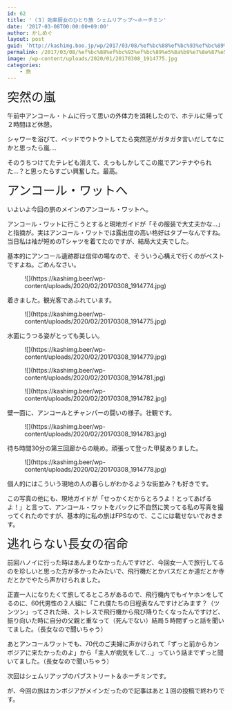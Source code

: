 ```yaml
---
id: 62
title: '（３）効率厨女のひとり旅 シェムリアップ～ホーチミン'
date: '2017-03-08T00:00:00+09:00'
author: かしめぐ
layout: post
guid: 'http://kashimg.boo.jp/wp/2017/03/08/%ef%bc%88%ef%bc%93%ef%bc%89%e5%8a%b9%e7%8e%87%e5%8e%a8%e5%a5%b3%e3%81%ae%e3%81%b2%e3%81%a8%e3%82%8a%e6%97%85-%e3%82%b7%e3%82%a7%e3%83%a0%e3%83%aa%e3%82%a2%e3%83%83%e3%83%97%ef%bd%9e%e3%83%9b%e3%83%bc/'
permalink: /2017/03/08/%ef%bc%88%ef%bc%93%ef%bc%89%e5%8a%b9%e7%8e%87%e5%8e%a8%e5%a5%b3%e3%81%ae%e3%81%b2%e3%81%a8%e3%82%8a%e6%97%85-%e3%82%b7%e3%82%a7%e3%83%a0%e3%83%aa%e3%82%a2%e3%83%83%e3%83%97%ef%bd%9e%e3%83%9b%e3%83%bc/
image: /wp-content/uploads/2020/01/20170308_1914775.jpg
categories:
    - 旅
---
```


<span style="font-size: 28px;">突然の嵐</span>

午前中アンコール・トムに行って思いの外体力を消耗したので、ホテルに帰って２時間ほど休憩。

シャワーを浴びて、ベッドでウトウトしてたら突然窓がガタガタ言いだしてなにかと思ったら嵐….

そのうちつけてたテレビも消えて、えっもしかしてこの嵐でアンテナやられた…？と思ったらすごい興奮した。最高。

<span style="font-size: 28px;">アンコール・ワットへ</span>

いよいよ今回の旅のメインのアンコール・ワットへ。

アンコール・ワットに行こうとすると現地ガイドが「その服装で大丈夫かな…」と指摘が。実はアンコール・ワットでは露出度の高い格好はタブーなんですね。当日私は袖が短めのTシャツを着てたのですが、結局大丈夫でした。

基本的にアンコール遺跡郡は信仰の場なので、そういう心構えで行くのがベストですよね。ごめんなさい。

<figure class="wp-block-image size-large">![](https://kashimg.beer/wp-content/uploads/2020/02/20170308_1914774.jpg)</figure>着きました。観光客であふれています。

<figure class="wp-block-image size-large">![](https://kashimg.beer/wp-content/uploads/2020/02/20170308_1914775.jpg)</figure>水面にうつる姿がとっても美しい。

<figure class="wp-block-image size-large">![](https://kashimg.beer/wp-content/uploads/2020/02/20170308_1914779.jpg)</figure><figure class="wp-block-image size-large">![](https://kashimg.beer/wp-content/uploads/2020/02/20170308_1914781.jpg)</figure><figure class="wp-block-image size-large">![](https://kashimg.beer/wp-content/uploads/2020/02/20170308_1914782.jpg)</figure>壁一面に、アンコールとチャンパーの闘いの様子。壮観です。

<figure class="wp-block-image size-large">![](https://kashimg.beer/wp-content/uploads/2020/02/20170308_1914783.jpg)</figure>待ち時間30分の第三回廊からの眺め。頑張って登った甲斐ありました。

<figure class="wp-block-image size-large">![](https://kashimg.beer/wp-content/uploads/2020/02/20170308_1914778.jpg)</figure>個人的にはこういう現地の人の暮らしがわかるような街並み？も好きです。

この写真の他にも、現地ガイドが「せっかくだからとろうよ！とってあげるよ！」と言って、アンコール・ワットをバックに不自然に笑ってる私の写真を撮ってくれたのですが、基本的に私の旅はFPSなので、ここには載せないでおきます。

<span style="font-size: 28px;">逃れらない長女の宿命</span>

前回ハノイに行った時はあんまりなかったんですけど、今回女一人で旅行してるのを珍しいと思った方が多かったみたいで、飛行機だとかバスだとか道だとか寺だとかでやたら声かけられました。

正直一人になりたくて旅してるところがあるので、飛行機内でもイヤホンをしてるのに、60代男性の２人組に「これ僕たちの日程表なんですけどみます？（ツンツン」ってされた時、ストレスで飛行機から飛び降りたくなったんですけど、振り向いた時に自分の父親と重なって（死んでない）結局５時間ずっと話を聞いてました。（長女なので聞いちゃう）

あとアンコールワットでも、70代のご夫婦に声かけられて「ずっと前からカンボジアに来たかったのよ」から「主人が病気をして…」っていう話までずっと聞いてました。（長女なので聞いちゃう）

次回はシェムリアップのパブストリート＆ホーチミンです。

が、今回の旅はカンボジアがメインだったので記事はあと１回の投稿で終わりです。